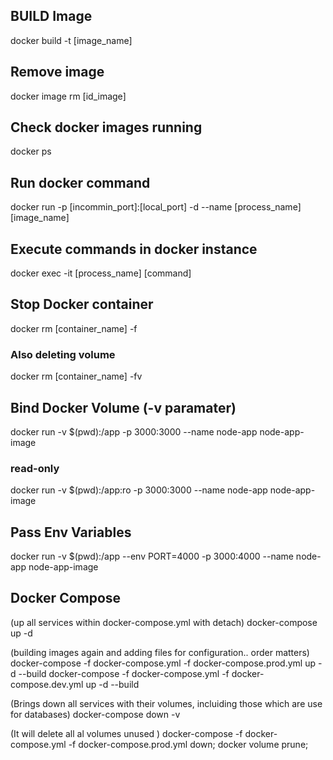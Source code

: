 ## BUILD Image
docker build -t [image_name]

## Remove image
docker image rm [id_image]

## Check docker images running
docker ps

## Run docker command 
docker run -p [incommin_port]:[local_port] -d --name [process_name] [image_name] 

## Execute commands in docker instance
docker exec -it [process_name] [command]

## Stop Docker container
docker rm [container_name] -f
### Also deleting volume
docker rm [container_name] -fv

## Bind Docker Volume (-v paramater)
docker run -v $(pwd):/app -p 3000:3000 --name node-app node-app-image

### read-only
docker run -v $(pwd):/app:ro -p 3000:3000 --name node-app node-app-image

## Pass Env Variables
docker run -v $(pwd):/app --env PORT=4000 -p 3000:4000 --name node-app node-app-image

## Docker Compose
(up all services within docker-compose.yml with detach)
docker-compose up -d

(building images again and adding files for configuration.. order matters)
docker-compose -f docker-compose.yml -f docker-compose.prod.yml up -d --build
docker-compose -f docker-compose.yml -f docker-compose.dev.yml up -d --build

(Brings down all services with their volumes, incluiding those which are use for databases)
docker-compose down -v

(It will delete all al volumes unused )
docker-compose -f docker-compose.yml -f docker-compose.prod.yml down;
docker volume prune;
